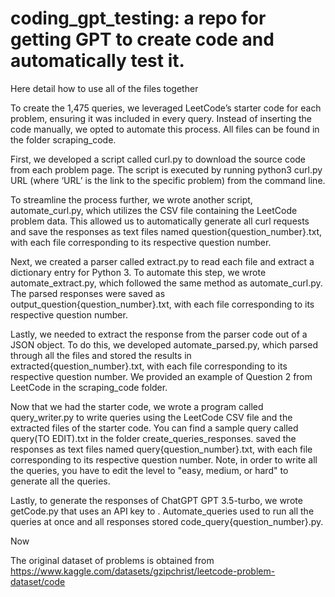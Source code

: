 # coding_gpt_testing: a repo for getting GPT to create code and automatically test it. 
Here detail how to use all of the files together

To create the 1,475 queries, we leveraged LeetCode’s starter code for each problem, ensuring it was included in every query. Instead of inserting the code manually, we opted to automate this process. All files can be found in the folder scraping_code. 

First, we developed a script called curl.py to download the source code from each problem page. The script is executed by running python3 curl.py URL (where ‘URL’ is the link to the specific problem) from the command line.

To streamline the process further, we wrote another script, automate_curl.py, which utilizes the CSV file containing the LeetCode problem data. This allowed us to automatically generate all curl requests and save the responses as text files named question{question_number}.txt, with each file corresponding to its respective question number.

Next, we created a parser called extract.py to read each file and extract a dictionary entry for Python 3. To automate this step, we wrote automate_extract.py, which followed the same method as automate_curl.py. The parsed responses were saved as output_question{question_number}.txt, with each file corresponding to its respective question number.

Lastly, we needed to extract the response from the parser code out of a JSON object. To do this, we developed automate_parsed.py, which parsed through all the files and stored the results in extracted{question_number}.txt, with each file corresponding to its respective question number. We provided an example of Question 2 from LeetCode in the scraping_code folder. 

Now that we had the starter code, we wrote a program called query_writer.py to write queries using the LeetCode CSV file and the extracted files of the starter code. You can find a sample query called query(TO EDIT).txt in the folder create_queries_responses. saved the responses as text files named query{question_number}.txt, with each file corresponding to its respective question number. Note, in order to write all the queries, you have to edit the level to "easy, medium, or hard" to generate all the queries. 

Lastly, to generate the responses of ChatGPT GPT 3.5-turbo, we wrote getCode.py that uses an API key to . Automate_queries used to run all the queries at once and all responses stored code_query{question_number}.py. 

Now 

The original dataset of problems is obtained from https://www.kaggle.com/datasets/gzipchrist/leetcode-problem-dataset/code 
